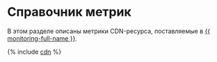 # Справочник метрик

В этом разделе описаны метрики CDN-ресурса, поставляемые в [{{ monitoring-full-name }}](../monitoring/).

{% include [cdn](../_includes/monitoring/metrics-ref/cdn.md) %}